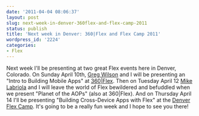 ```yaml
---
date: '2011-04-04 08:06:37'
layout: post
slug: next-week-in-denver-360flex-and-flex-camp-2011
status: publish
title: 'Next week in Denver: 360|Flex and Flex Camp 2011'
wordpress_id: '2224'
categories:
- Flex
---
```


Next week I'll be presenting at two great Flex events here in Denver, Colorado.  On Sunday April 10th, [Greg Wilson](http://gregsramblings.com/) and I will be presenting an "Intro to Building Mobile Apps" at [360|Flex](http://www.360flex.com/).  Then on Tuesday April 12 [Mike Labriola](http://www.digitalprimates.net/author/codeslinger/) and I will leave the world of Flex bewildered and befuddled when we present "Planet of the AOPs" (also at 360|Flex).  And on Thursday April 14 I'll be presenting "Building Cross-Device Apps with Flex" at the [Denver Flex Camp](http://ria5280.org/calendar/event/2011/4/14/251740).  It's going to be a really fun week and I hope to see you there!
